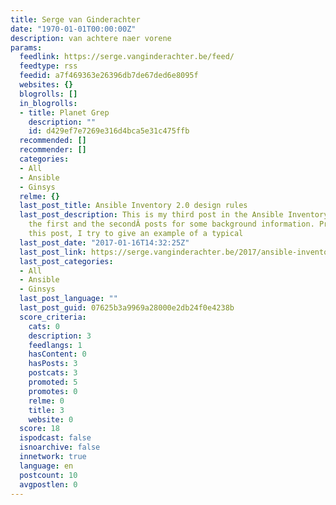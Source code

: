 ```yaml
---
title: Serge van Ginderachter
date: "1970-01-01T00:00:00Z"
description: van achtere naer vorene
params:
  feedlink: https://serge.vanginderachter.be/feed/
  feedtype: rss
  feedid: a7f469363e26396db7de67ded6e8095f
  websites: {}
  blogrolls: []
  in_blogrolls:
  - title: Planet Grep
    description: ""
    id: d429ef7e7269e316d4bca5e31c475ffb
  recommended: []
  recommender: []
  categories:
  - All
  - Ansible
  - Ginsys
  relme: {}
  last_post_title: Ansible Inventory 2.0 design rules
  last_post_description: This is my third post in the Ansible Inventory series. See
    the first and the secondÂ posts for some background information. Preliminary note:Â in
    this post, I try to give an example of a typical
  last_post_date: "2017-01-16T14:32:25Z"
  last_post_link: https://serge.vanginderachter.be/2017/ansible-inventory-2-0-design-rules/
  last_post_categories:
  - All
  - Ansible
  - Ginsys
  last_post_language: ""
  last_post_guid: 07625b3a9969a28000e2db24f0e4238b
  score_criteria:
    cats: 0
    description: 3
    feedlangs: 1
    hasContent: 0
    hasPosts: 3
    postcats: 3
    promoted: 5
    promotes: 0
    relme: 0
    title: 3
    website: 0
  score: 18
  ispodcast: false
  isnoarchive: false
  innetwork: true
  language: en
  postcount: 10
  avgpostlen: 0
---
```


